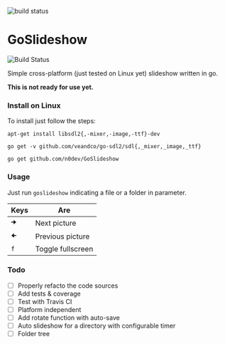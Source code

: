 ![build status](https://travis-ci.org/n0dev/GoSlideshow.svg?branch=master)

# GoSlideshow

![Build Status](https://travis-ci.org/n0dev/GoSlideshow.svg?branch=master)

Simple cross-platform (just tested on Linux yet) slideshow written in go.

**This is not ready for use yet.**

### Install on Linux

To install just follow the steps:

`apt-get install libsdl2{,-mixer,-image,-ttf}-dev`

`go get -v github.com/veandco/go-sdl2/sdl{,_mixer,_image,_ttf}`

`go get github.com/n0dev/GoSlideshow`

### Usage

Just run `goslideshow` indicating a file or a folder in parameter.


| Keys          | Are                |
| ------------- | ------------------ |
| `🠊`           | Next picture       |
| `🠈`           | Previous picture   |
| `f`           | Toggle fullscreen  |


### Todo

- [ ] Properly refacto the code sources
- [ ] Add tests & coverage
- [ ] Test with Travis CI
- [ ] Platform independent
- [ ] Add rotate function with auto-save
- [ ] Auto slideshow for a directory with configurable timer
- [ ] Folder tree
